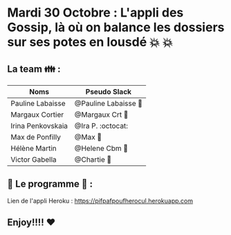 # Mardi 30 Octobre : L'appli des Gossip, là où on balance les dossiers sur ses potes en lousdé :collision: :collision:
## La team :family: :
Noms | Pseudo Slack
------------ | -------------
Pauline Labaisse | @Pauline Labaisse :baby_chick:
Margaux Cortier | @Margaux Crt :penguin:
Irina Penkovskaia | @Ira P. :octocat:
Max de Ponfilly | @Max :tiger:
Hélène Martin | @Helene Cbm :panda_face:
Victor Gabella | @Chartie :bear:
## :floppy_disk: Le programme :floppy_disk: :
Lien de l'appli Heroku :
https://pifpafpoufherocul.herokuapp.com
## Enjoy!!!! :heart: